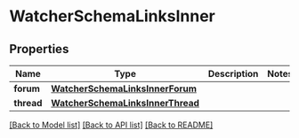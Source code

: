 # WatcherSchemaLinksInner


## Properties
Name | Type | Description | Notes
------------ | ------------- | ------------- | -------------
**forum** | [**WatcherSchemaLinksInnerForum**](WatcherSchemaLinksInnerForum.md) |  | 
**thread** | [**WatcherSchemaLinksInnerThread**](WatcherSchemaLinksInnerThread.md) |  | 

[[Back to Model list]](../README.md#documentation-for-models) [[Back to API list]](../README.md#documentation-for-api-endpoints) [[Back to README]](../README.md)


